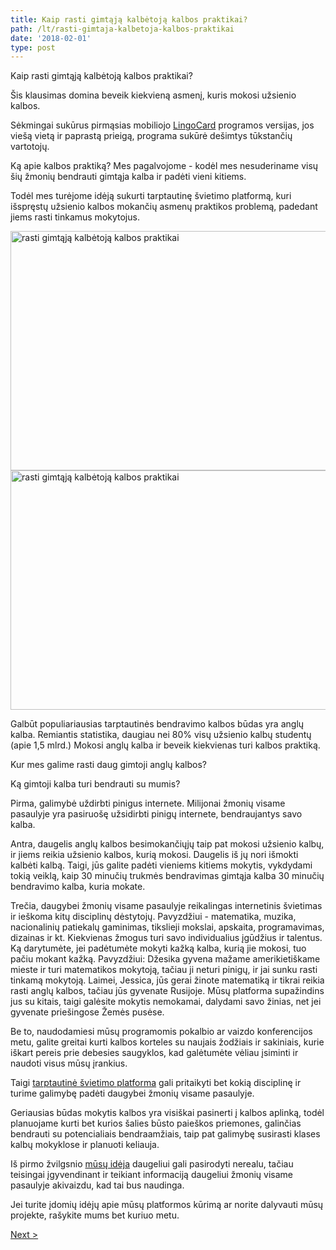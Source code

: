 ```yaml
---
title: Kaip rasti gimtąją kalbėtoją kalbos praktikai?
path: /lt/rasti-gimtaja-kalbetoja-kalbos-praktikai
date: '2018-02-01'
type: post
---
```


Kaip rasti gimtąją kalbėtoją kalbos praktikai?

Šis klausimas domina beveik kiekvieną asmenį, kuris mokosi užsienio kalbos.

Sėkmingai sukūrus pirmąsias mobiliojo <a href="https://lingocard.com">LingoCard</a> programos versijas, jos viešą vietą ir paprastą prieigą, programa sukūrė dešimtys tūkstančių vartotojų.

Ką apie kalbos praktiką? Mes pagalvojome - kodėl mes nesuderiname visų šių žmonių bendrauti gimtąja kalba ir padėti vieni kitiems.

Todėl mes turėjome idėją sukurti tarptautinę švietimo platformą, kuri išspręstų užsienio kalbos mokančių asmenų praktikos problemą, padedant jiems rasti tinkamus mokytojus.

<img class="aligncenter wp-image-78 size-full" src="../images/platform/social-network.jpg" alt="rasti gimtąją kalbėtoją kalbos praktikai" width="628" height="383" />

<img class="aligncenter wp-image-78 size-full" src="../images/platform/social-network.jpg" alt="rasti gimtąją kalbėtoją kalbos praktikai" width="628" height="383" />

Galbūt populiariausias tarptautinės bendravimo kalbos būdas yra anglų kalba. Remiantis statistika, daugiau nei 80% visų užsienio kalbų studentų (apie 1,5 mlrd.) Mokosi anglų kalba ir beveik kiekvienas turi kalbos praktiką.

Kur mes galime rasti daug gimtoji anglų kalbos?

Ką gimtoji kalba turi bendrauti su mumis?

Pirma, galimybė uždirbti pinigus internete. Milijonai žmonių visame pasaulyje yra pasiruošę užsidirbti pinigų internete, bendraujantys savo kalba.

Antra, daugelis anglų kalbos besimokančiųjų taip pat mokosi užsienio kalbų, ir jiems reikia užsienio kalbos, kurią mokosi. Daugelis iš jų nori išmokti kalbėti kalbą. Taigi, jūs galite padėti vieniems kitiems mokytis, vykdydami tokią veiklą, kaip 30 minučių trukmės bendravimas gimtąja kalba 30 minučių bendravimo kalba, kuria mokate.

Trečia, daugybei žmonių visame pasaulyje reikalingas internetinis švietimas ir ieškoma kitų disciplinų dėstytojų. Pavyzdžiui - matematika, muzika, nacionalinių patiekalų gaminimas, tikslieji mokslai, apskaita, programavimas, dizainas ir kt. Kiekvienas žmogus turi savo individualius įgūdžius ir talentus. Ką darytumėte, jei padėtumėte mokyti kažką kalba, kurią jie mokosi, tuo pačiu mokant kažką. Pavyzdžiui: Džesika gyvena mažame amerikietiškame mieste ir turi matematikos mokytoją, tačiau ji neturi pinigų, ir jai sunku rasti tinkamą mokytoją. Laimei, Jessica, jūs gerai žinote matematiką ir tikrai reikia rasti anglų kalbos, tačiau jūs gyvenate Rusijoje. Mūsų platforma supažindins jus su kitais, taigi galėsite mokytis nemokamai, dalydami savo žinias, net jei gyvenate priešingose ​​Žemės pusėse.

Be to, naudodamiesi mūsų programomis pokalbio ar vaizdo konferencijos metu, galite greitai kurti kalbos korteles su naujais žodžiais ir sakiniais, kurie iškart pereis prie debesies saugyklos, kad galėtumėte vėliau įsiminti ir naudoti visus mūsų įrankius.

Taigi <a href="https://lingocard.com">tarptautinė švietimo platforma</a> gali pritaikyti bet kokią disciplinę ir turime galimybę padėti daugybei žmonių visame pasaulyje.

Geriausias būdas mokytis kalbos yra visiškai pasinerti į kalbos aplinką, todėl planuojame kurti bet kurios šalies būsto paieškos priemones, galinčias bendrauti su potencialiais bendraamžiais, taip pat galimybę susirasti klases kalbų mokyklose ir planuoti keliauja.

Iš pirmo žvilgsnio <a href="/lt/?lang=lt">mūsų idėja</a> daugeliui gali pasirodyti nerealu, tačiau teisingai įgyvendinant ir teikiant informaciją daugeliui žmonių visame pasaulyje akivaizdu, kad tai bus naudinga.

Jei turite įdomių idėjų apie mūsų platformos kūrimą ar norite dalyvauti mūsų projekte, rašykite mums bet kuriuo metu.

<a href="/lt/kaip-greitai-mokytis-anglu-kalbos">Next ></a>